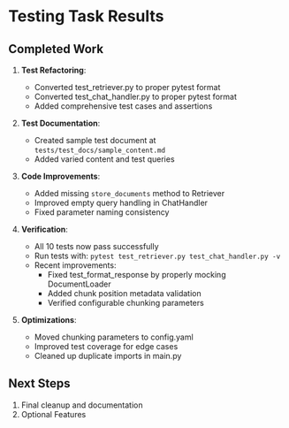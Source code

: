 # Testing Task Results

## Completed Work

1. **Test Refactoring**:
   - Converted test_retriever.py to proper pytest format
   - Converted test_chat_handler.py to proper pytest format
   - Added comprehensive test cases and assertions

2. **Test Documentation**:
   - Created sample test document at `tests/test_docs/sample_content.md`
   - Added varied content and test queries

3. **Code Improvements**:
   - Added missing `store_documents` method to Retriever
   - Improved empty query handling in ChatHandler
   - Fixed parameter naming consistency

4. **Verification**:
   - All 10 tests now pass successfully
   - Run tests with: `pytest test_retriever.py test_chat_handler.py -v`
   - Recent improvements:
     - Fixed test_format_response by properly mocking DocumentLoader
     - Added chunk position metadata validation
     - Verified configurable chunking parameters

5. **Optimizations**:
   - Moved chunking parameters to config.yaml
   - Improved test coverage for edge cases
   - Cleaned up duplicate imports in main.py

## Next Steps

1. Final cleanup and documentation
2. Optional Features
